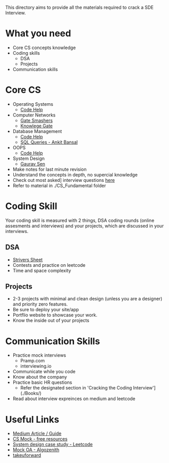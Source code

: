 This directory aims to provide all the materials required to crack a SDE Interview. 

# What you need
- Core CS concepts knowledge
- Coding skills
    - DSA
    - Projects
- Communication skills

# Core CS
- Operating Systems
    - [Code Help](https://www.youtube.com/playlist?list=PLDzeHZWIZsTr3nwuTegHLa2qlI81QweYG)
- Computer Networks
   - [Gate Smashers](https://www.youtube.com/playlist?list=PLxCzCOWd7aiGFBD2-2joCpWOLUrDLvVV_)
   - [Knowlege Gate](https://www.youtube.com/playlist?list=PLmXKhU9FNesSjFbXSZGF8JF_4LVwwofCd)
- Database Management
  - [Code Help](https://www.youtube.com/playlist?list=PLDzeHZWIZsTpukecmA2p5rhHM14bl2dHU)
  - [SQL Queries - Ankit Bansal](https://www.youtube.com/@ankitbansal6/playlists)
- OOPS
  - [Code Help](https://www.youtube.com/playlist?list=PLDzeHZWIZsTqouGFa8IyE8K-5hbtAppCC)
- System Design
  - [Gaurav Sen](https://www.youtube.com/playlist?list=PLMCXHnjXnTnvo6alSjVkgxV-VH6EPyvoX)
- Make notes for last minute revision
- Understand the concepts in depth, no supercial knowledge
- Check out most asked] interview questions [here](https://takeuforward.org/interviews/must-do-questions-for-dbms-cn-os-interviews-sde-core-sheet/)
- Refer to material in ./CS_Fundamental folder


# Coding Skill
Your coding skill is measured with 2 things, DSA coding rounds (online assesments and interviews) and your projects, which are discussed in your interviews.
## DSA
- [Strivers Sheet](https://takeuforward.org/interviews/strivers-sde-sheet-top-coding-interview-problems/)
- Contests and practice on leetcode
- Time and space complexity
## Projects
- 2-3 projects with minimal and clean design (unless you are a designer) and priority zero features.
- Be sure to deploy your site/app
- Portflio website to showcase your work.
- Know the inside out of your projects

# Communication Skills
- Practice mock interviews
    - Pramp.com
    - interviewing.io
- Communicate while you code
- Know about the company
- Practice basic HR questions
    - Refer the designated section in 'Cracking the Coding Interview'](./Books/)
- Read about interview expreinces on medium and leetcode

# Useful Links 
- [Medium Article / Guide](https://medium.com/@devgrowth/the-ultimate-guide-to-software-development-job-interview-prep-146028b773af)
- [CS Mock - free resources](https://csmock.com/free-resources)
- [System design case study - Leetcode](https://leetcode.com/discuss/interview-question/3653934/complete-system-design-case-studies-bookmark-it)
- [Mock OA - Algozenith](https://www.practice.algozenith.com/dashboard)
- [takeuforward](https://takeuforward.org/)
